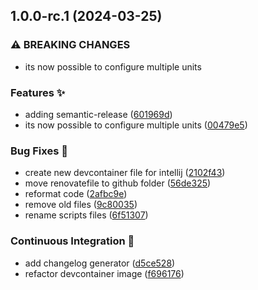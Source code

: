 ## 1.0.0-rc.1 (2024-03-25)


### ⚠ BREAKING CHANGES

* its now possible to configure multiple units

### Features :sparkles:

* adding semantic-release ([601969d](https://github.com/fwmarcel/home-assistant-divera/commit/601969d26dc29d51113f77aaa6f5f0ad553d1ff1))
* its now possible to configure multiple units ([00479e5](https://github.com/fwmarcel/home-assistant-divera/commit/00479e56cd5511af6871ea1ad62d4e6d86ac446d))


### Bug Fixes :bug:

* create new devcontainer file for intellij ([2102f43](https://github.com/fwmarcel/home-assistant-divera/commit/2102f43ea669768b76289d0c7c91e209a62e754b))
* move renovatefile to github folder ([56de325](https://github.com/fwmarcel/home-assistant-divera/commit/56de3254fb3076b6ec64276953eac5017fc892a4))
* reformat code ([2afbc9e](https://github.com/fwmarcel/home-assistant-divera/commit/2afbc9e7ae9f0cf4f63d40af3c22000f1e392c90))
* remove old files ([9c80035](https://github.com/fwmarcel/home-assistant-divera/commit/9c800359525a34b9e730bcd2d293e0af452afe06))
* rename scripts files ([6f51307](https://github.com/fwmarcel/home-assistant-divera/commit/6f51307124131d99bca1643e1fc0fd2eb1a07bf1))


### Continuous Integration :wrench:

* add changelog generator ([d5ce528](https://github.com/fwmarcel/home-assistant-divera/commit/d5ce52803645e46a507deae2641601131495c158))
* refactor devcontainer image ([f696176](https://github.com/fwmarcel/home-assistant-divera/commit/f6961762fb1a7647586e6e4844f8c9d6be7ff3bb))
